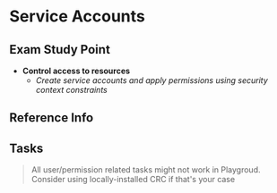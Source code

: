 # Service Accounts

## Exam Study Point

* **Control access to resources**
    * _Create service accounts and apply permissions using security context constraints_

## Reference Info


## Tasks

> All user/permission related tasks might not work in Playgroud. Consider using
    locally-installed CRC if that's your case